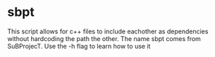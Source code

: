 # sbpt
This script allows for c++ files to include eachother as dependencies without hardcoding the path the other. The name sbpt comes from SuBProjecT. Use the -h flag to learn how to use it
